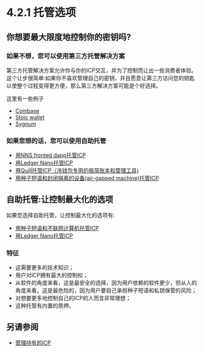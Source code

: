 # 4.2.1 托管选项
## 你想要最大限度地控制你的密钥吗?
### 如果不想，您可以使用第三方托管解决方案  
第三方托管解决方案允许你与你的ICP交互，并为了控制而让出一些消费者体验。这个让步很简单:如果你不喜欢管理自己的密钥，并且愿意让第三方访问您的钥匙以使整个过程变得更方便，那么第三方解决方案可能是个好选择。  

这里有一些例子  
* [Coinbase](https://www.coinbase.com/)
* [Stoic wallet](https://www.stoicwallet.com/)
* [Sygnum](https://www.sygnum.com/)


### 如果您想的话，您可以使用自助托管
* [用NNS fronted dapp托管ICP](https://wiki.internetcomputer.org/wiki/ICP_Custody_with_NNS_frontend_dapp)
* [用Ledger Nano托管ICP](https://wiki.internetcomputer.org/wiki/ICP_custody_with_Ledger_Nano)
* [用Quill托管ICP（冷钱包专用的极简账本和管理工具)](https://github.com/dfinity/quill)
* [用种子短语和封闭隔离的设备(air-gapped machine)托管ICP](https://wiki.internetcomputer.org/wiki/ICP_custody_with_seed_phrase_and_air-gapped_machine)

## 自助托管:让控制最大化的选项

如果您选择自助托管，让控制最大化的选项有:
* [用种子短语和不联网计算机托管ICP](https://wiki.internetcomputer.org/wiki/ICP_custody_with_seed_phrase_and_air-gapped_machine)
* [用Ledger Nano托管ICP](https://wiki.internetcomputer.org/wiki/ICP_custody_with_Ledger_Nano)

### 特征
*   这需要更多的技术知识；
*   用户对ICP拥有最大的控制权；
*   从软件的角度来看，这是最安全的选择，因为用户依赖的软件更少，但从人的角度来看，这是最危险的，因为用户要自己承担种子短语和私钥保管的风险；
*   对想要更多地控制自己的ICP的人而言非常理想；
*   这种托管有内置的质押。

## 另请参阅
* [管理持有的ICP](管理持有的ICP.md)
